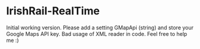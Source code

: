 # IrishRail-RealTime
Initial working version. Please add a setting GMapApi (string) and store your Google Maps API key. 
Bad usage of XML reader in code. Feel free to help me :) 
